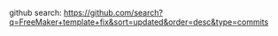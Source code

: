 github search: https://github.com/search?q=FreeMaker+template+fix&sort=updated&order=desc&type=commits